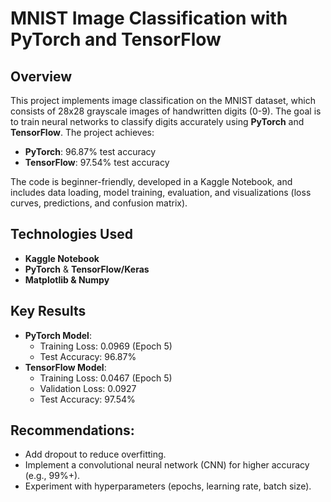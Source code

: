 # MNIST Image Classification with PyTorch and TensorFlow

## Overview

This project implements image classification on the MNIST dataset, which consists of 28x28 grayscale images of handwritten digits (0-9). The goal is to train neural networks to classify digits accurately using **PyTorch** and **TensorFlow**. The project achieves:

- **PyTorch**: 96.87% test accuracy
- **TensorFlow**: 97.54% test accuracy

The code is beginner-friendly, developed in a Kaggle Notebook, and includes data loading, model training, evaluation, and visualizations (loss curves, predictions, and confusion matrix).

## Technologies Used

- **Kaggle Notebook**
- **PyTorch** & **TensorFlow/Keras**
- **Matplotlib & Numpy**

## Key Results

- **PyTorch Model**:
  - Training Loss: 0.0969 (Epoch 5)
  - Test Accuracy: 96.87%
- **TensorFlow Model**:
  - Training Loss: 0.0467 (Epoch 5)
  - Validation Loss: 0.0927
  - Test Accuracy: 97.54%

## Recommendations:

- Add dropout to reduce overfitting.
- Implement a convolutional neural network (CNN) for higher accuracy (e.g., 99%+).
- Experiment with hyperparameters (epochs, learning rate, batch size).